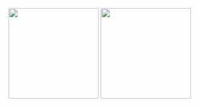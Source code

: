 <a href="https://github.com/irfanhafidz"><img src="https://github-readme-stats.vercel.app/api?username=irfanhafidz&count_private=true" height="180" /></a> <a href="https://github.com/irfanhafidz"><img src="https://github-readme-stats.vercel.app/api/top-langs/?username=irfanhafidz&langs_count=8&hide=html,css&layout=compact" height="180" /></a>
